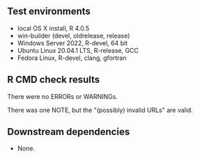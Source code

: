 
## Test environments

* local OS X install, R 4.0.5
* win-builder (devel, oldrelease, release)
* Windows Server 2022, R-devel, 64 bit 
* Ubuntu Linux 20.04.1 LTS, R-release, GCC 
* Fedora Linux, R-devel, clang, gfortran

## R CMD check results

There were no ERRORs or WARNINGs.

There was one NOTE, but the "(possibly) invalid URLs" are valid. 

## Downstream dependencies

* None.
